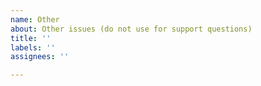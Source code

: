 ```yaml
---
name: Other
about: Other issues (do not use for support questions)
title: ''
labels: ''
assignees: ''

---
```



